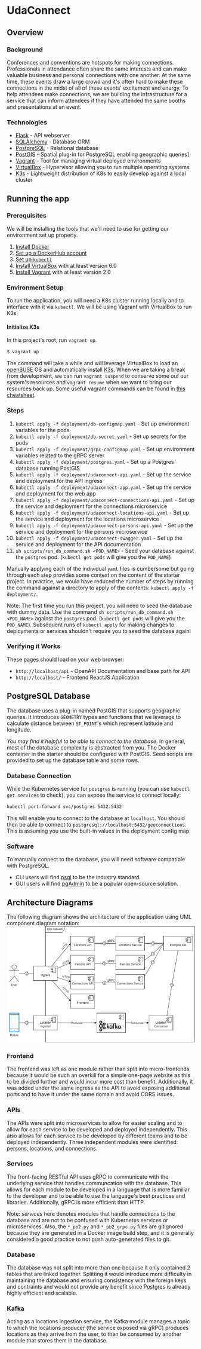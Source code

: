 # UdaConnect

## Overview

### Background

Conferences and conventions are hotspots for making connections. Professionals in attendance often share the same interests and can make valuable business and personal connections with one another. At the same time, these events draw a large crowd and it's often hard to make these connections in the midst of all of these events' excitement and energy. To help attendees make connections, we are building the infrastructure for a service that can inform attendees if they have attended the same booths and presentations at an event.

### Technologies

- [Flask](https://flask.palletsprojects.com/en/1.1.x/) - API webserver
- [SQLAlchemy](https://www.sqlalchemy.org/) - Database ORM
- [PostgreSQL](https://www.postgresql.org/) - Relational database
- [PostGIS](https://postgis.net/) - Spatial plug-in for PostgreSQL enabling geographic queries]
- [Vagrant](https://www.vagrantup.com/) - Tool for managing virtual deployed environments
- [VirtualBox](https://www.virtualbox.org/) - Hypervisor allowing you to run multiple operating systems
- [K3s](https://k3s.io/) - Lightweight distribution of K8s to easily develop against a local cluster

## Running the app

### Prerequisites

We will be installing the tools that we'll need to use for getting our environment set up properly.

1. [Install Docker](https://docs.docker.com/get-docker/)
2. [Set up a DockerHub account](https://hub.docker.com/)
3. [Set up `kubectl`](https://rancher.com/docs/rancher/v2.x/en/cluster-admin/cluster-access/kubectl/)
4. [Install VirtualBox](https://www.virtualbox.org/wiki/Downloads) with at least version 6.0
5. [Install Vagrant](https://www.vagrantup.com/docs/installation) with at least version 2.0

### Environment Setup

To run the application, you will need a K8s cluster running locally and to interface with it via `kubectl`. We will be using Vagrant with VirtualBox to run K3s.

#### Initialize K3s

In this project's root, run `vagrant up`.

```bash
$ vagrant up
```

The command will take a while and will leverage VirtualBox to load an [openSUSE](https://www.opensuse.org/) OS and automatically install [K3s](https://k3s.io/). When we are taking a break from development, we can run `vagrant suspend` to conserve some ouf our system's resources and `vagrant resume` when we want to bring our resources back up. Some useful vagrant commands can be found in [this cheatsheet](https://gist.github.com/wpscholar/a49594e2e2b918f4d0c4).

### Steps

1. `kubectl apply -f deployment/db-configmap.yaml` - Set up environment variables for the pods
2. `kubectl apply -f deployment/db-secret.yaml` - Set up secrets for the pods
3. `kubectl apply -f deployment/grpc-configmap.yaml` - Set up environment variables related to the gRPC server
4. `kubectl apply -f deployment/postgres.yaml` - Set up a Postgres database running PostGIS
5. `kubectl apply -f deployment/udaconnect-api.yaml` - Set up the service and deployment for the API ingress
6. `kubectl apply -f deployment/udaconnect-app.yaml` - Set up the service and deployment for the web app
7. `kubectl apply -f deployment/udaconnect-connections-api.yaml` - Set up the service and deployment for the connections microservice
8. `kubectl apply -f deployment/udaconnect-locations-api.yaml` - Set up the service and deployment for the locations microservice
9. `kubectl apply -f deployment/udaconnect-persons-api.yaml` - Set up the service and deployment for the persons microservice
10. `kubectl apply -f deployment/udaconnect-swagger.yaml` - Set up the service and deployment for the API documentation
11. `sh scripts/run_db_command.sh <POD_NAME>` - Seed your database against the `postgres` pod. (`kubectl get pods` will give you the `POD_NAME`)

Manually applying each of the individual `yaml` files is cumbersome but going through each step provides some context on the content of the starter project. In practice, we would have reduced the number of steps by running the command against a directory to apply of the contents: `kubectl apply -f deployment/`.

Note: The first time you run this project, you will need to seed the database with dummy data. Use the command `sh scripts/run_db_command.sh <POD_NAME>` against the `postgres` pod. (`kubectl get pods` will give you the `POD_NAME`). Subsequent runs of `kubectl apply` for making changes to deployments or services shouldn't require you to seed the database again!

### Verifying it Works

These pages should load on your web browser:

- `http://localhost/api` - OpenAPI Documentation and base path for API
- `http://localhost/` - Frontend ReactJS Application

## PostgreSQL Database

The database uses a plug-in named PostGIS that supports geographic queries. It introduces `GEOMETRY` types and functions that we leverage to calculate distance between `ST_POINT`'s which represent latitude and longitude.

_You may find it helpful to be able to connect to the database_. In general, most of the database complexity is abstracted from you. The Docker container in the starter should be configured with PostGIS. Seed scripts are provided to set up the database table and some rows.

### Database Connection

While the Kubernetes service for `postgres` is running (you can use `kubectl get services` to check), you can expose the service to connect locally:

```bash
kubectl port-forward svc/postgres 5432:5432
```

This will enable you to connect to the database at `localhost`. You should then be able to connect to `postgresql://localhost:5432/geoconnections`. This is assuming you use the built-in values in the deployment config map.

### Software

To manually connect to the database, you will need software compatible with PostgreSQL.

- CLI users will find [psql](http://postgresguide.com/utilities/psql.html) to be the industry standard.
- GUI users will find [pgAdmin](https://www.pgadmin.org/) to be a popular open-source solution.

## Architecture Diagrams

The following diagram shows the architecture of the application using UML component diagram notation:
![Architecture Diagram](./docs/architecture_design.png)

### Frontend

The frontend was left as one module rather than split into micro-frontends because it would be such an overkill for a simple one-page website as this to be divided further and would incur more cost than benefit.
Additionally, it was added under the same ingress as the API to avoid exposing additional ports and to have it under the same domain and avoid CORS issues.

### APIs

The APIs were split into microservices to allow for easier scaling and to allow for each service to be developed and deployed independently. This also allows for each service to be developed by different teams and to be deployed independently. Three independent modules were identified: persons, locations, and connections.

### Services

The front-facing RESTful API uses gRPC to communicate with the underlying service that handles communcation with the database. This allows for each module to be developed in a language that is more familiar to the developer and to be able to use the language's best practices and libraries. Additionally, gRPC is more efficient than HTTP.

Note: _services_ here denotes modules that handle connections to the database and are not to be confused with Kubernetes services or microservices. Also, the `*_pb2.py` and `*_pb2_grpc.py` files are gitignored because they are generated in a Docker image build step, and it is generally considered a good practice to not push auto-generated files to git.

### Database

The database was not split into more than one because it only contained 2 tables that are linked together. Splitting it would introduce more difficulty in maintaining the database and ensuring consistency with the foreign keys and contraints and would not provide any benefit since Postgres is already highly efficient and scalable.

### Kafka

Acting as a locations ingestion service, the Kafka module manages a topic to which the locations producer (the service exposed via gRPC) produces locations as they arrive from the user, to then be consumed by another module that stores them in the database.

